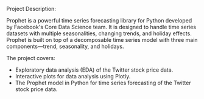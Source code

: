 Project Description:

Prophet is a powerful time series forecasting library for Python developed by Facebook's Core Data Science team. It is designed to handle time series datasets with multiple seasonalities, changing trends, and holiday effects. Prophet is built on top of a decomposable time series model with three main components—trend, seasonality, and holidays.

The project covers:

- Exploratory data analysis (EDA) of the Twitter stock price data.
- Interactive plots for data analysis using Plotly.
- The Prophet model in Python for time series forecasting of the Twitter stock price data.
